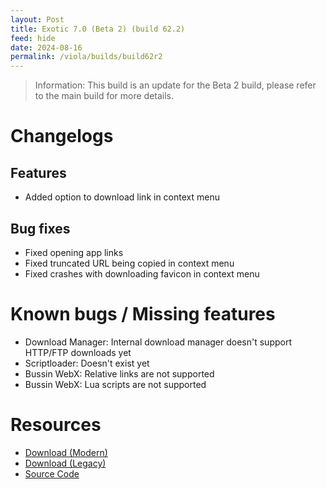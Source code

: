 ```yaml
---
layout: Post
title: Exotic 7.0 (Beta 2) (build 62.2)
feed: hide
date: 2024-08-16
permalink: /viola/builds/build62r2
---
```


> Information:
> This build is an update for the Beta 2 build, please refer to the main build for more details.

# Changelogs
## Features
- Added option to download link in context menu

## Bug fixes
- Fixed opening app links
- Fixed truncated URL being copied in context menu
- Fixed crashes with downloading favicon in context menu

# Known bugs / Missing features
- Download Manager: Internal download manager doesn't support HTTP/FTP downloads yet
- Scriptloader: Doesn't exist yet
- Bussin WebX: Relative links are not supported
- Bussin WebX: Lua scripts are not supported

# Resources
- [Download (Modern)](https://codeberg.org/TipzTeam/viola/releases/download/7.0_beta2_r2/app-modern-next.apk)
- [Download (Legacy)](https://codeberg.org/TipzTeam/viola/releases/download/7.0_beta2_r2/app-legacy-next.apk)
- [Source Code](https://codeberg.org/TipzTeam/viola/src/tag/7.0_beta2_r2)
